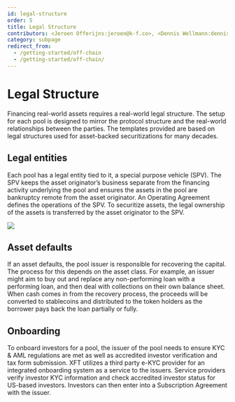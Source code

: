 ```yaml
---
id: legal-structure
order: 5
title: Legal Structure
contributors: <Jeroen Offerijns:jeroen@k-f.co>, <Dennis Wellmann:dennis@k-f.co>, <Devin Black:devin@k-f.co>
category: subpage
redirect_from:
  - /getting-started/off-chain
  - /getting-started/off-chain/
---
```


# Legal Structure

Financing real-world assets requires a real-world legal structure. The setup for each pool is designed to mirror the protocol structure and the real-world relationships between the parties. The templates provided are based on legal structures used for asset-backed securitizations for many decades.

## Legal entities

Each pool has a legal entity tied to it, a special purpose vehicle (SPV). The SPV keeps the asset originator’s business separate from the financing activity underlying the pool and ensures the assets in the pool are bankruptcy remote from the asset originator. An Operating Agreement defines the operations of the SPV. To securitize assets, the legal ownership of the assets is transferred by the asset originator to the SPV.

![](./images/legal-structure.png#width=70%;)

## Asset defaults

If an asset defaults, the pool issuer is responsible for recovering the capital. The process for this depends on the asset class. For example, an issuer might aim to buy out and replace any non-performing loan with a performing loan, and then deal with collections on their own balance sheet. When cash comes in from the recovery process, the proceeds will be converted to stablecoins and distributed to the token holders as the borrower pays back the loan partially or fully.

## Onboarding

To onboard investors for a pool, the issuer of the pool needs to ensure KYC & AML regulations are met as well as accredited investor verification and tax form submission. XFT utilizes a third party e-KYC provider for an integrated onboarding system as a service to the issuers. Service providers verify investor KYC information and check accredited investor status for US-based investors. Investors can then enter into a Subscription Agreement with the issuer.
